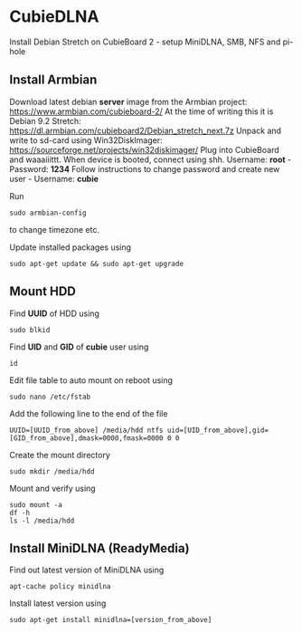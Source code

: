 # CubieDLNA
Install Debian Stretch on CubieBoard 2 - setup MiniDLNA, SMB, NFS and pi-hole

## Install Armbian
Download latest debian **server** image from the Armbian project: https://www.armbian.com/cubieboard-2/
At the time of writing this it is Debian 9.2 Stretch: https://dl.armbian.com/cubieboard2/Debian_stretch_next.7z
Unpack and write to sd-card using Win32DiskImager: https://sourceforge.net/projects/win32diskimager/
Plug into CubieBoard and waaaiiittt.
When device is booted, connect using shh. Username: **root** - Password: **1234**
Follow instructions to change password and create new user - Username: **cubie**

Run 
```
sudo armbian-config
```
to change timezone etc.

Update installed packages using 
```
sudo apt-get update && sudo apt-get upgrade
```

## Mount HDD
Find **UUID** of HDD using
```
sudo blkid
```
Find **UID** and **GID** of **cubie** user using
````
id
````
Edit file table to auto mount on reboot using
````
sudo nano /etc/fstab
````
Add the following line to the end of the file
````
UUID=[UUID_from_above] /media/hdd ntfs uid=[UID_from_above],gid=[GID_from_above],dmask=0000,fmask=0000 0 0
````
Create the mount directory
````
sudo mkdir /media/hdd
````
Mount and verify using
````
sudo mount -a
df -h
ls -l /media/hdd
````

## Install MiniDLNA (ReadyMedia)
Find out latest version of MiniDLNA using
```
apt-cache policy minidlna
```
Install latest version using
```
sudo apt-get install minidlna=[version_from_above]
```
